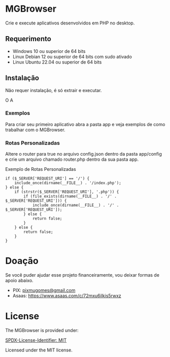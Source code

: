 # MGBrowser

Crie e execute aplicativos desenvolvidos em PHP no desktop.

## Requerimento

- Windows 10 ou superior de 64 bits
- Linux Debian 12 ou superior de 64 bits com sudo ativado
- Linux Ubuntu 22.04 ou superior de 64 bits

## Instalação

Não requer instalação, é só extrair e executar.

O A

### Exemplos

Para criar seu primeiro aplicativo abra a pasta app e veja exemplos de como trabalhar com o MGBrowser.

### Rotas Personalizadas

Altere o router para true no arquivo config.json dentro da pasta app/config e crie um arquivo chamado router.php dentro da sua pasta app.

Exemplo de Rotas Personalizadas

```
if ($_SERVER['REQUEST_URI'] == '/') {
    include_once(dirname(__FILE__) . '/index.php');
} else {
    if (strstr($_SERVER['REQUEST_URI'], '.php')) {
        if (file_exists(dirname(__FILE__) . '/' . $_SERVER['REQUEST_URI'])) {
            include_once(dirname(__FILE__) . '/' . $_SERVER['REQUEST_URI']);
        } else {
            return false;
        }
    } else {
        return false;
    }
}
```
# Doação

Se você puder ajudar esse projeto financeiramente, vou deixar formas de apoio abaixo.

 - PIX: pixmugomes@gmail.com
 - Asaas: https://www.asaas.com/c/72mxu6ilkis5rwxz

# License

The MGBrowser is provided under:

[SPDX-License-Identifier: MIT](https://spdx.org/licenses/MIT.html)

Licensed under the MIT license.

